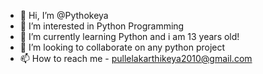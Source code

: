 - 👋 Hi, I’m @Pythokeya
- 👀 I’m interested in Python Programming
- 🌱 I’m currently learning Python and i am 13 years old!
- 💞️ I’m looking to collaborate on any python project
- 📫 How to reach me - pullelakarthikeya2010@gmail.com

<!---
Pythokeya/Pythokeya is a ✨ special ✨ repository because its `README.md` (this file) appears on your GitHub profile.
You can click the Preview link to take a look at your changes.
--->
